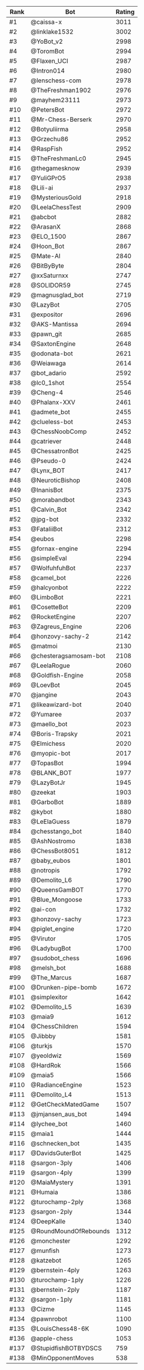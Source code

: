 Rank|Bot|Rating
---|---|---
#1|@caissa-x|3011
#2|@linklake1532|3002
#3|@YoBot_v2|2998
#4|@ToromBot|2994
#5|@Flaxen_UCI|2987
#6|@Intron014|2980
#7|@lenschess-com|2978
#8|@TheFreshman1902|2976
#9|@mayhem23111|2973
#10|@PetersBot|2972
#11|@Mr-Chess-Berserk|2970
#12|@Botyuliirma|2958
#13|@Grzechu86|2952
#14|@RaspFish|2952
#15|@TheFreshmanLc0|2945
#16|@thegamesknow|2939
#17|@YuliGPrO5|2938
#18|@Lili-ai|2937
#19|@MysteriousGold|2918
#20|@LeelaChessTest|2909
#21|@abcbot|2882
#22|@ArasanX|2868
#23|@ELO_1500|2867
#24|@Hoon_Bot|2867
#25|@Mate-AI|2840
#26|@BitByByte|2804
#27|@xxSaturnxx|2747
#28|@SOLIDOR59|2745
#29|@magnusglad_bot|2719
#30|@LazyBot|2705
#31|@expositor|2696
#32|@AKS-Mantissa|2694
#33|@pawn_git|2685
#34|@SaxtonEngine|2648
#35|@odonata-bot|2621
#36|@Weiawaga|2614
#37|@bot_adario|2592
#38|@lc0_1shot|2554
#39|@Cheng-4|2546
#40|@Phalanx-XXV|2461
#41|@admete_bot|2455
#42|@clueless-bot|2453
#43|@ChessNoobComp|2452
#44|@catriever|2448
#45|@ChessatronBot|2425
#46|@Pseudo-0|2424
#47|@Lynx_BOT|2417
#48|@NeuroticBishop|2408
#49|@InanisBot|2375
#50|@morabandbot|2343
#51|@Calvin_Bot|2342
#52|@jpg-bot|2332
#53|@FataliiBot|2312
#54|@eubos|2298
#55|@fornax-engine|2294
#56|@simpleEval|2294
#57|@WolfuhfuhBot|2237
#58|@camel_bot|2226
#59|@halcyonbot|2222
#60|@LimboBot|2221
#61|@CosetteBot|2209
#62|@RocketEngine|2207
#63|@Zagreus_Engine|2206
#64|@honzovy-sachy-2|2142
#65|@matmoi|2130
#66|@chesteragsamosam-bot|2108
#67|@LeelaRogue|2060
#68|@Goldfish-Engine|2058
#69|@LoevBot|2045
#70|@jangine|2043
#71|@likeawizard-bot|2040
#72|@Yumaree|2037
#73|@maello_bot|2023
#74|@Boris-Trapsky|2021
#75|@Elmichess|2020
#76|@myopic-bot|2017
#77|@TopasBot|1994
#78|@BLANK_BOT|1977
#79|@LazyBotJr|1945
#80|@zeekat|1903
#81|@GarboBot|1889
#82|@kybot|1880
#83|@LeElaGuess|1879
#84|@chesstango_bot|1840
#85|@AshNostromo|1838
#86|@ChessBot8051|1812
#87|@baby_eubos|1801
#88|@notropis|1792
#89|@Demolito_L6|1790
#90|@QueensGamBOT|1770
#91|@Blue_Mongoose|1733
#92|@ai-con|1732
#93|@honzovy-sachy|1723
#94|@piglet_engine|1720
#95|@Virutor|1705
#96|@LadybugBot|1700
#97|@sudobot_chess|1696
#98|@melsh_bot|1688
#99|@The_Marcus|1687
#100|@Drunken-pipe-bomb|1672
#101|@simplexitor|1642
#102|@Demolito_L5|1639
#103|@maia9|1612
#104|@ChessChildren|1594
#105|@Jibbby|1581
#106|@turkjs|1570
#107|@yeoldwiz|1569
#108|@HardRok|1566
#109|@maia5|1566
#110|@RadianceEngine|1523
#111|@Demolito_L4|1513
#112|@GetCheckMatedGame|1507
#113|@jmjansen_aus_bot|1494
#114|@lychee_bot|1460
#115|@maia1|1444
#116|@schnecken_bot|1435
#117|@DavidsGuterBot|1425
#118|@sargon-3ply|1406
#119|@sargon-4ply|1399
#120|@MaiaMystery|1391
#121|@Humaia|1386
#122|@turochamp-2ply|1368
#123|@sargon-2ply|1344
#124|@DeepKalle|1340
#125|@RoundMoundOfRebounds|1312
#126|@monchester|1292
#127|@munfish|1273
#128|@katzebot|1265
#129|@bernstein-4ply|1263
#130|@turochamp-1ply|1226
#131|@bernstein-2ply|1187
#132|@sargon-1ply|1181
#133|@Cizme|1145
#134|@pawnrobot|1100
#135|@LouisChess48-6K|1090
#136|@apple-chess|1053
#137|@StupidfishBOTBYDSCS|759
#138|@MinOpponentMoves|538
